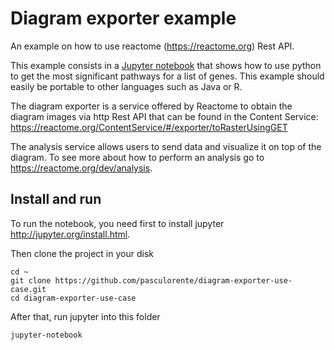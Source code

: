 # Diagram exporter example
An example on how to use reactome (https://reactome.org) Rest API.

This example consists in a [Jupyter notebook](diagram-exporter-tutorial.ipynb) that shows how to use python to get the most significant pathways for a list of genes. This example should easily be portable to other languages such as Java or R.

The diagram exporter is a service offered by Reactome to obtain the diagram images via http Rest API that can be found in the Content Service: https://reactome.org/ContentService/#/exporter/toRasterUsingGET

The analysis service allows users to send data and visualize it on top of the diagram. To see more about how to perform an analysis go to https://reactome.org/dev/analysis.

## Install and run
To run the notebook, you need first to install jupyter http://jupyter.org/install.html.

Then clone the project in your disk

```
cd ~
git clone https://github.com/pasculorente/diagram-exporter-use-case.git
cd diagram-exporter-use-case
```

After that, run jupyter into this folder

```
jupyter-notebook
```
